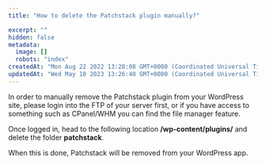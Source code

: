 ```yaml
---
title: "How to delete the Patchstack plugin manually?"

excerpt: ""
hidden: false
metadata: 
  image: []
  robots: "index"
createdAt: "Mon Aug 22 2022 13:28:08 GMT+0000 (Coordinated Universal Time)"
updatedAt: "Wed May 10 2023 13:26:40 GMT+0000 (Coordinated Universal Time)"
---
```

In order to manually remove the Patchstack plugin from your WordPress site, please login into the FTP of your server first, or if you have access to something such as CPanel/WHM you can find the file manager feature.

Once logged in, head to the following location **/wp-content/plugins/** and delete the folder **patchstack**.

When this is done, Patchstack will be removed from your WordPress app.
